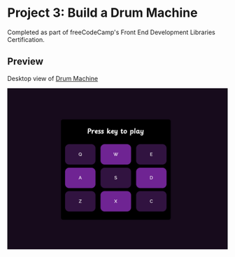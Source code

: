 # Project 3: Build a Drum Machine

Completed as part of freeCodeCamp's Front End Development Libraries Certification.

## Preview

Desktop view of [Drum Machine](https://drum-machine-two-coral.vercel.app)

![screenshot](https://github.com/May-95/freecodecamp-projects/blob/main/FCC%20Front%20End%20Development%20Libraries%20Projects/Project%203%20-%20Drum%20Machine/Desktop%20view.png)
